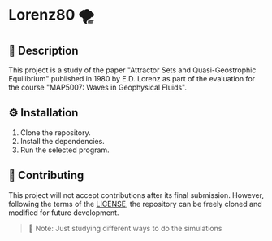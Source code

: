 # Lorenz80 🌪️

## 📝 Description

This project is a study of the paper "Attractor Sets and Quasi-Geostrophic Equilibrium" published in 1980 by E.D. Lorenz as part of the evaluation for the course "MAP5007: Waves in Geophysical Fluids".

## ⚙️ Installation

1. Clone the repository.
2. Install the dependencies.
3. Run the selected program.

## 🤝 Contributing

This project will not accept contributions after its final submission. However, following the terms of the [LICENSE](./LICENSE), the repository can be freely cloned and modified for future development.


> 🔄 Note: Just studying different ways to do the simulations
